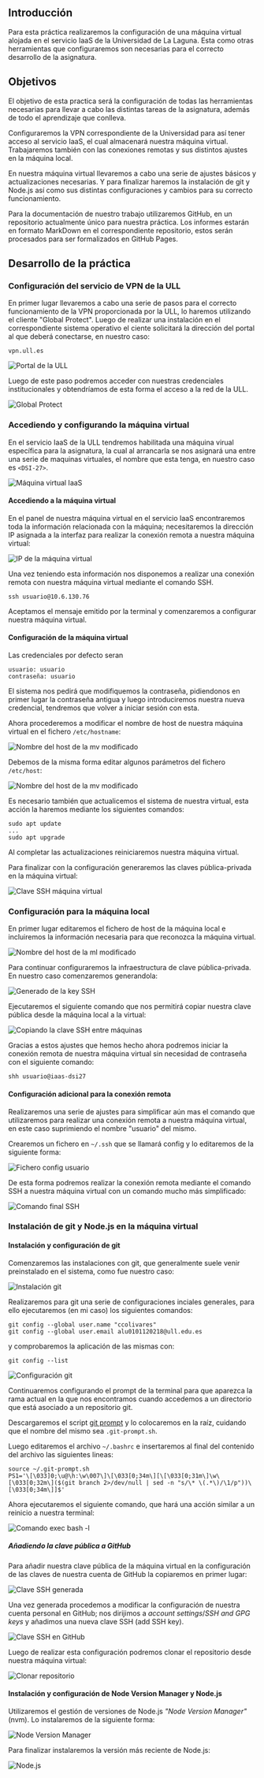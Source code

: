## Introducción

Para esta práctica realizaremos la configuración de una máquina virtual alojada en el servicio IaaS de la Universidad de La Laguna. Esta como otras herramientas que configuraremos son necesarias para el correcto desarrollo de la asignatura. 

## Objetivos

El objetivo de esta practica será la configuración de todas las herramientas necesarias para llevar a cabo las distintas tareas de la asignatura, además de todo el aprendizaje que conlleva.

Configuraremos la VPN correspondiente de la Universidad para así tener acceso al servicio IaaS, el cual almacenará nuestra máquina virtual. Trabajaremos también con las conexiones remotas y sus distintos ajustes en la máquina local.

En nuestra máquina virtual llevaremos a cabo una serie de ajustes básicos y actualizaciones necesarias. Y para finalizar haremos la instalación de git y Node.js así como sus distintas configuraciones y cambios para su correcto funcionamiento. 

Para la documentación de nuestro trabajo utilizaremos GitHub, en un repositorio actualmente único para nuestra práctica. Los informes estarán en formato MarkDown en el correspondiente repositorio, estos serán procesados para ser formalizados en GitHub Pages.

## Desarrollo de la práctica

### Configuración del servicio de VPN de la ULL

En primer lugar llevaremos a cabo una serie de pasos para el correcto funcionamiento de la VPN proporcionada por la ULL, lo haremos utilizando el cliente "Global Protect". Luego de realizar una instalación en el correspondiente sistema operativo el ciente solicitará la dirección del portal al que deberá conectarse, en nuestro caso: 

```
vpn.ull.es
```
![Portal de la ULL](image/dsi18.png)

Luego de este paso podremos acceder con nuestras credenciales institucionales y obtendríamos de esta forma el acceso a la red de la ULL.

![Global Protect](image/dsi17.png)

### Accediendo y configurando la máquina virtual

En el servicio IaaS de la ULL tendremos habilitada una máquina virual específica para la asignatura, la cual al arrancarla se nos asignará una entre una serie de maquinas virtuales, el nombre que esta tenga, en nuestro caso es `<DSI-27>`.

![Máquina virtual IaaS](image/dsi3.png)

#### Accediendo a la máquina virtual

En el panel de nuestra máquina virtual en el servicio IaaS encontraremos toda la información relacionada con la máquina; necesitaremos la dirección IP asignada a la interfaz para realizar la conexión remota a nuestra máquina virtual: 

![IP de la máquina virtual](image/dsi2.png)

Una vez teniendo esta información nos disponemos a realizar una conexión remota con nuestra máquina virtual mediante el comando SSH. 

```
ssh usuario@10.6.130.76
```
Aceptamos el mensaje emitido por la terminal y comenzaremos a configurar nuestra máquina virtual.

#### Configuración de la máquina virtual

Las credenciales por defecto seran 
```
usuario: usuario
contraseña: usuario
```
El sistema nos pedirá que modifiquemos la contraseña, pidiendonos en primer lugar la contraseña antigua y luego introduciremos nuestra nueva credencial, tendremos que volver a iniciar sesión con esta. 

Ahora procederemos a modificar el nombre de host de nuestra máquina virtual en el fichero `/etc/hostname`:

![Nombre del host de la mv modificado](image/dsi1.png)

Debemos de la misma forma editar algunos parámetros del fichero `/etc/host`:

![Nombre del host de la mv modificado](image/dsi4.png)

Es necesario también que actualicemos el sistema de nuestra virtual, esta acción la haremos mediante los siguientes comandos: 

```
sudo apt update
...
sudo apt upgrade
```

Al completar las actualizaciones reiniciaremos nuestra máquina virtual.

Para finalizar con la configuración generaremos las claves pública-privada en la máquina virtual: 

![Clave SSH máquina virtual](image/dsi9.png)

### Configuración para la máquina local

En primer lugar editaremos el fichero de host de la máquina local e incluiremos la información necesaria para que reconozca la máquina virtual. 

![Nombre del host de la ml modificado](image/dsi5.png)

Para continuar configuraremos la infraestructura de clave pública-privada. En nuestro caso comenzaremos generandola:

![Generado de la key SSH](image/dsi6.png)

Ejecutaremos el siguiente comando que nos permitirá copiar nuestra clave pública desde la máquina local a la virtual: 

![Copiando la clave SSH entre máquinas](image/dsi7.png)

Gracias a estos ajustes que hemos hecho ahora podremos iniciar la conexión remota de nuestra máquina virtual sin necesidad de contraseña con el siguiente comando:

```
shh usuario@iaas-dsi27
```

#### Configuración adicional para la conexión remota

Realizaremos una serie de ajustes para simplificar aún mas el comando que utilizaremos para realizar una conexión remota a nuestra máquina virtual, en este caso suprimiendo el nombre "usuario" del mismo. 

Crearemos un fichero en `~/.ssh` que se llamará config y lo editaremos de la siguiente forma: 

![Fichero config usuario](image/dsi8.1.png)

De esta forma podremos realizar la conexión remota mediante el comando SSH a nuestra máquina virtual con un comando mucho más simplificado:

![Comando final SSH](image/dsi8.2.png)


### Instalación de git y Node.js en la máquina virtual

#### Instalación y configuración de git

Comenzaremos las instalaciones con git, que generalmente suele venir preinstalado en el sistema, como fue nuestro caso: 

![Instalación git](image/dsi10.png)

Realizaremos para git una serie de configuraciones inciales generales, para ello ejecutaremos (en mi caso) los siguientes comandos: 

```
git config --global user.name "ccolivares"
git config --global user.email alu0101120218@ull.edu.es
```
y comprobaremos la aplicación de las mismas con: 
```
git config --list
```

![Configuración git](image/dsi11.png)

Continuaremos configurando el prompt de la terminal para que aparezca la rama actual en la que nos encontramos cuando accedemos a un directorio que está asociado a un repositorio git.

Descargaremos el script [git prompt](https://github.com/git/git/blob/master/contrib/completion/git-prompt.sh) y lo colocaremos en la raíz, cuidando que el nombre del mismo sea `.git-prompt.sh`.

Luego editaremos el archivo `~/.bashrc` e insertaremos al final del contenido del archivo las siguientes lineas: 
```
source ~/.git-prompt.sh
PS1='\[\033]0;\u@\h:\w\007\]\[\033[0;34m\][\[\033[0;31m\]\w\[\033[0;32m\]($(git branch 2>/dev/null | sed -n "s/\* \(.*\)/\1/p"))\[\033[0;34m\]]$'
```

Ahora ejecutaremos el siguiente comando, que hará una acción similar a un reinicio a nuestra terminal:

![Comando exec bash -l](image/dsi12.png)

##### Añadiendo la clave pública a GitHub

Para añadir nuestra clave pública de la máquina virtual en la configuración de las claves de nuestra cuenta de GitHub la copiaremos en primer lugar: 

![Clave SSH generada](image/dsi9.1.png)

Una vez generada procedemos a modificar la configuración de nuestra cuenta personal en GitHub; nos dirijimos a *account settings*/*SSH and GPG keys* y añadimos una nueva clave SSH (add SSH key). 

![Clave SSH en GitHub](image/dsi13.png)

Luego de realizar esta configuración podremos clonar el repositorio desde nuestra máquina virtual:

![Clonar repositorio](image/dsi14.png)

#### Instalación y configuración de Node Version Manager y Node.js

Utilizaremos el gestión de versiones de Node.js *"Node Version Manager"* (nvm). Lo instalaremos de la siguiente forma: 

![Node Version Manager](image/dsi15.png)

Para finalizar instalaremos la versión más reciente de Node.js:

![Node.js](image/dsi16.png)
